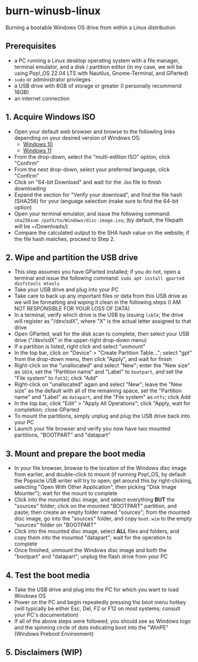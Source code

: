 # burn-winusb-linux  
Burning a bootable Windows OS drive from within a Linux distribution  

## Prerequisites  
- a PC running a Linux desktop operating system with a file manager, terminal emulator, and a disk / partition editor (in my case, we will be using Pop!_OS 22.04 LTS with Nautilus, Gnome-Terminal, and GParted)  
- `sudo` or administrator privileges  
- a USB drive with 8GB of storage or greater (I personally recommend 16GB)  
- an internet connection  

## 1. Acquire Windows ISO  
- Open your default web browser and browse to the followling links depending on your desired version of Windows OS:  
  - [Windows 10](https://www.microsoft.com/en-us/software-download/windows10ISO)  
  - [Windows 11](https://www.microsoft.com/software-download/windows11)  
- From the drop-down, select the "multi-edition ISO" option, click "Confirm"  
- From the next drop-down, select your preferred language, click "Confirm"  
- Click on "64-bit Download" and wait for the .iso file to finish downloading  
- Expand the section for "Verify your download", and find the file hash (SHA256) for your language selection (make sure to find the 64-bit option)  
- Open your terminal emulator, and issue the following command: `sha256sum /path/to/Windows/disc-image.iso`; (by default, the filepath will be ~/Downloads/)  
- Compare the calculated output to the SHA hash value on the website; if the file hash matches, proceed to Step 2.

## 2. Wipe and partition the USB drive
- This step assumes you have GParted installed; if you do not, open a terminal and issue the following command: `sudo apt install gparted dosfstools mtools`  
- Take your USB drive and plug into your PC  
- Take care to back up any important files or data from this USB drive as we will be formatting and wiping it clean in the following steps (I AM NOT RESPONSIBLE FOR YOUR LOSS OF DATA)  
- In a terminal, verify which drive is the USB by issuing `lsblk`; the drive will register as "/dev/sdX", where "X" is the actual letter assigned to that drive  
- Open GParted, wait for the disk scan to complete, then select your USB drive ("/dev/sdX" in the upper-right drop-down menu)  
- If a partition is listed, right click and select "unmount"  
- In the top bar, click on "Device" > "Create Partition Table..."; select "gpt" from the drop-down menu, then click "Apply", and wait for finish  
- Right-click on the "unallocated" and select "New"; enter the "New size" as `1024`, set the "Partition name" and "Label" to `bootpart`, and set the "File system" to `fat32`; click "Add"  
- Right-click on "unallocated" again and select "New"; leave the "New size" as the default with all of the remaining space, set the "Partition name" and "Label" as `datapart`, and the "File system" as `ntfs`; click Add  
- In the top bar, click "Edit" > "Apply All Operations"; click "Apply, wait for completion; close GParted  
- To mount the partitions, simply unplug and plug the USB drive back into your PC  
- Launch your file browser and verify you now have two mounted partitions, "BOOTPART" and "datapart"

## 3. Mount and prepare the boot media
- In your file browser, browse to the location of the Windows disc image from earlier, and double-click to mount (if running Pop!_OS, by default the Popsicle USB writer will try to open; get around this by right-clicking, selecting "Open With Other Application", then picking "Disk Image Mounter"); wait for the mount to complete  
- Click into the mounted disc image, and select everything **BUT** the "sources" folder; click on the mounted "BOOTPART" partition, and paste; then create an empty folder named "sources"; from the mounted disc image, go into the "sources" folder, and copy `boot.wim` to the empty "sources" folder on "BOOTPART"  
- Click into the mounted disc image, select **ALL** files and folders, and copy them into the mounted "datapart"; wait for the operation to complete  
- Once finished, unmount the Windows disc image and both the "bootpart" and "datapart"; unplug the flash drive from your PC  

## 4. Test the boot media
- Take the USB drive and plug into the PC for which you want to load Windows OS  
- Power on the PC and begin repeatedly pressing the boot menu hotkey (will typically be either Esc, Del, F2 or F12 on most systems; consult your PC's documentation)  
- If all of the above steps were followed, you should see as Windows logo and the spinning circle of dots indicating boot into the "WinPE" (Windows Preboot Environment)  

## 5. Disclaimers (WIP) 
